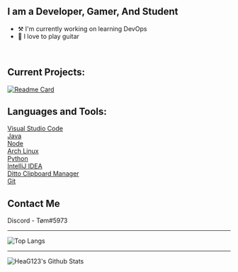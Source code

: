## I am a Developer, Gamer, And Student
- ⚒️ I'm currently working on learning DevOps
- 🎸 I love to play guitar

<br />

## Current Projects:

[![Readme Card](https://github-readme-stats.vercel.app/api/pin/?username=Tom-ne&repo=java-music-player&&theme=dracula)](https://github.com/HeaG123/java-music-player)

## Languages and Tools:

[Visual Studio Code][vscode]
<br />
[Java][java]
<br />
[Node][nodejs]
<br />
[Arch Linux][archlinux]
<br />
[Python][python]
<br />
[IntelliJ IDEA][intelliJ]
<br />
[Ditto Clipboard Manager][ditto]
<br />
[Git][git]
<br />
## Contact Me
Discord - Tøm#5973

---
![Top Langs](https://github-readme-stats.vercel.app/api/top-langs/?username=Tom-ne&&theme=dracula)

---

<img align="left" alt="HeaG123's Github Stats" src="https://github-readme-stats.vercel.app/api?username=Tom-ne&show_icons=true&hide_border=true&count_private=true&theme=dracula" />

<br />
<br />

[vscode]: https://code.visualstudio.com/
[java]: https://www.java.com/en/
[nodejs]: https://nodejs.org/en/
[archlinux]: https://archlinux.org/
[python]: https://www.python.org/
[intelliJ]: https://www.jetbrains.com/idea/
[ditto]: https://ditto-cp.sourceforge.io/
[git]: https://git-scm.com/downloads 
